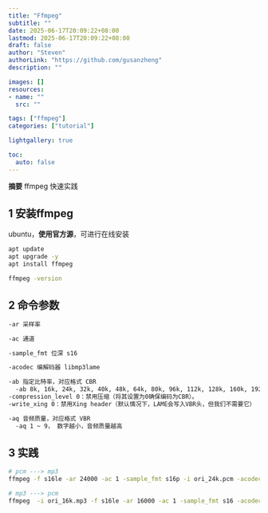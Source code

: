 ```yaml
---
title: "Ffmpeg"
subtitle: ""
date: 2025-06-17T20:09:22+08:00
lastmod: 2025-06-17T20:09:22+08:00
draft: false
author: "Steven"
authorLink: "https://github.com/gusanzheng"
description: ""

images: []
resources:
- name: ""
  src: ""

tags: ["ffmpeg"]
categories: ["tutorial"]

lightgallery: true

toc:
  auto: false
---
```

**摘要**
ffmpeg 快速实践

<!--more-->

## 1 安装ffmpeg

ubuntu，**使用官方源**，可进行在线安装
```bash
apt update
apt upgrade -y
apt install ffmpeg

ffmpeg -version
```
## 2 命令参数

```bash
-ar 采样率

-ac 通道

-sample_fmt 位深 s16

-acodec 编解码器 libmp3lame

-ab 指定比特率，对应格式 CBR
  -ab 8k, 16k, 24k, 32k, 40k, 48k, 64k, 80k, 96k, 112k, 128k, 160k, 192k, 224k, 256k, or 320k
-compression_level 0：禁用压缩（将其设置为0确保编码为CBR）。
-write_xing 0：禁用Xing header（默认情况下，LAME会写入VBR头，但我们不需要它）

-aq 音频质量，对应格式 VBR
  -aq 1 ~ 9， 数字越小，音频质量越高
```

## 3 实践

```bash
# pcm ---> mp3
ffmpeg -f s16le -ar 24000 -ac 1 -sample_fmt s16p -i ori_24k.pcm -acodec libmp3lame -b:a 32k -compression_level 0 -write_xing 0 ffmpeg32_24k.mp3

# mp3 ---> pcm
ffmpeg  -i ori_16k.mp3 -f s16le -ar 16000 -ac 1 -sample_fmt s16 -acodec pcm_s16le out_16k.pcm
```

